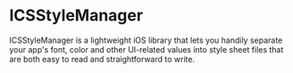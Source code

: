 ICSStyleManager
===============

ICSStyleManager is a lightweight iOS library that lets you handily separate your app's font, color and other UI-related values into style sheet files that are both easy to read and straightforward to write.
